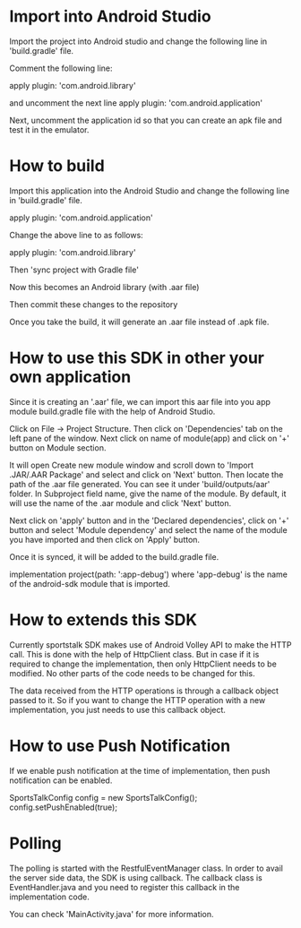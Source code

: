 
 Import into Android Studio
 ==========================
 Import the project into Android studio and change the following line in 'build.gradle' file.
  
  Comment the following line:
  
  apply plugin: 'com.android.library'
  
  and uncomment the next line
  apply plugin: 'com.android.application'
  
  Next, uncomment the application id so that you can create an apk file and test it in the emulator.
  
 
 How to build
 ============
 
 Import this application into the Android Studio and change the following line in 'build.gradle' file.
 
 apply plugin: 'com.android.application'
 
 Change the above line to as follows:
 
 apply plugin: 'com.android.library'
 
 Then 'sync project with Gradle file'
 
 Now this becomes an Android library (with .aar file)
 
 Then commit these changes to the repository
 
 Once you take the build, it will generate an .aar file instead of .apk file.
 
 How to use this SDK in other your own application
 =================================================
 Since it is creating an '.aar' file, we can import this aar file into you app module build.gradle file
 with the help of Android Studio.
 
 Click on File -> Project Structure. Then click on 'Dependencies' tab on the left pane of the window.
 Next click on name of module(app)  and click on '+' button on Module section.
 
 It will open Create new module window and scroll down to 'Import .JAR/.AAR Package' and select and click on 'Next' button.
 Then locate the path of the .aar file generated. You can see it under 'build/outputs/aar' folder. In Subproject field name, 
 give the name of the module. By default, it will use the name of the .aar module and click 'Next' button.
 
 Next click on 'apply' button and in the 'Declared dependencies', click on '+' button and select 'Module dependency' and 
 select the name of the module you have imported and then click on 'Apply' button.
 
 Once it is synced,  it will be added to the build.gradle file.
 
 
 implementation project(path: ':app-debug') where 'app-debug' is the name of the android-sdk module that is imported.
 
 
 How to extends this SDK
 =======================
 Currently sportstalk SDK makes use of Android Volley API to make the HTTP call. This is done with the help of HttpClient class.
 But in case if it is required to change the implementation, then only HttpClient needs to be modified. No other parts of the
 code needs to be changed for this.
 
 The data received from the HTTP operations is through a callback object passed to it. So if you want to change the HTTP operation with a new
 implementation, you just needs to use this callback object. 
 
 How to use Push Notification
 ============================
 If we enable push notification at the time of implementation, then push notification can be enabled.
 
 SportsTalkConfig config = new SportsTalkConfig();
 config.setPushEnabled(true);
 
 Polling
 ========
 The polling is started with the RestfulEventManager class. In order to avail the server side data, the SDK is using callback. The callback class is EventHandler.java and you need to register this callback in the implementation code.
 
 You can check 'MainActivity.java' for more information.
 
 